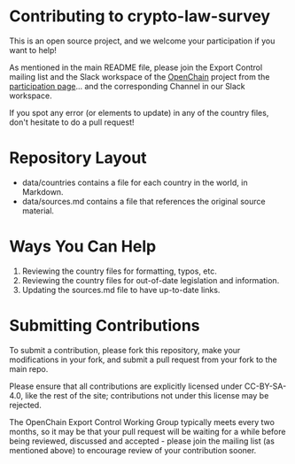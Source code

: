 # Contributing to crypto-law-survey

This is an open source project, and we welcome your participation if you want to help!

As mentioned in the main README file, please join the Export Control mailing list and the Slack workspace of the [OpenChain](https://www.openchainproject.org/) project from the [participation page](https://www.openchainproject.org/participate)... and the corresponding Channel in our Slack workspace.

If you spot any error (or elements to update) in any of the country files, don't hesitate to do a pull request!

# Repository Layout
* data/countries contains a file for each country in the world, in Markdown.
* data/sources.md contains a file that references the original source material.

# Ways You Can Help

1. Reviewing the country files for formatting, typos, etc.
2. Reviewing the country files for out-of-date legislation and information.
3. Updating the sources.md file to have up-to-date links.

# Submitting Contributions

To submit a contribution, please fork this repository, make your modifications in your fork, and submit a pull request from your fork to the main repo.

Please ensure that all contributions are explicitly licensed under CC-BY-SA-4.0, like the rest of the site; contributions not under this license may be rejected.

The OpenChain Export Control Working Group typically meets every two months, so it may be that your pull request will be waiting for a while before being reviewed, discussed and accepted - please join the mailing list (as mentioned above) to encourage review of your contribution sooner.
